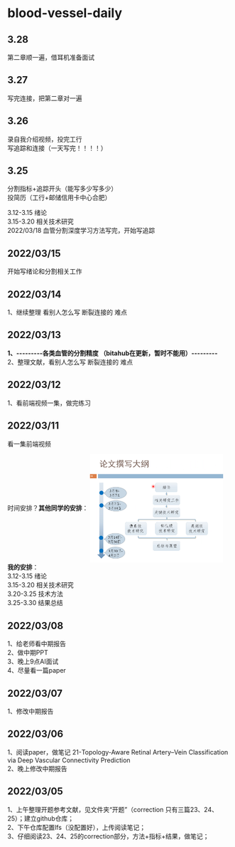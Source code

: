 # blood-vessel-daily
<!-- overleaf https://www.overleaf.com/project/62208087dede1e19950d3295  -->

## 3.28
第二章顺一遍，借耳机准备面试

## 3.27
写完连接，把第二章对一遍

## 3.26
录自我介绍视频，投完工行  
写追踪和连接（一天写完！！！！）

## 3.25  
分割指标+追踪开头（能写多少写多少）  
投简历（工行+邮储信用卡中心合肥）

3.12-3.15 绪论  
3.15-3.20 相关技术研究  
2022/03/18  血管分割深度学习方法写完，开始写追踪  

## 2022/03/15
开始写绪论和分割相关工作

## 2022/03/14
1、继续整理  看别人怎么写 断裂连接的 难点

## 2022/03/13
**1、---------各类血管的分割精度 （bitahub在更新，暂时不能用）---------**  
2、整理文献，看别人怎么写 断裂连接的 难点   

## 2022/03/12
1、看前端视频一集，做完练习  

## 2022/03/11  
看一集前端视频  

时间安排？**其他同学的安排**：
<img src="./source/其他同学的进度安排.png" width = "300" alt="借鉴其他的安排" align=center />  
**我的安排**：  
3.12-3.15 绪论  
3.15-3.20 相关技术研究  
3.20-3.25 技术方法  
3.25-3.30 结果总结  


## 2022/03/08
1、给老师看中期报告  
2、做中期PPT  
3、晚上9点AI面试  
4、尽量看一篇paper

## 2022/03/07
1、修改中期报告  

## 2022/03/06
1、阅读paper，做笔记 21-Topology-Aware Retinal Artery–Vein Classification via Deep Vascular Connectivity Prediction  
2、晚上修改中期报告

## 2022/03/05
1、上午整理开题参考文献，见文件夹“开题”（correction 只有三篇23、24、25）；建立github仓库；  
2、下午仓库配置lfs（没配置好），上传阅读笔记；  
3、仔细阅读23、24、25的correction部分，方法+指标+结果，做笔记；


